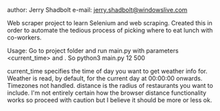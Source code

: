 author: Jerry Shadbolt
e-mail: jerry.shadbolt@windowslive.com

Web scraper project to learn Selenium and web scraping. Created this in order to automate the tedious process of picking where to eat lunch with co-workers.

Usage: 
Go to project folder and run main.py with parameters <current_time> and <distance>. So python3 main.py 12 500

current_time specifies the time of day you want to get weather info for. Weather is read, by default, for the current day at 00:00:00 onwards. Timezones not handled. distance is the radius of restaurants you want to include. I'm not entirely certain how the browser distance functionality works so proceed with caution but I believe it should be more or less ok. 